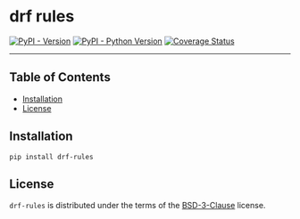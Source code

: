 # drf rules

[![PyPI - Version](https://img.shields.io/pypi/v/drf-rules.svg)](https://pypi.org/project/drf-rules)
[![PyPI - Python Version](https://img.shields.io/pypi/pyversions/drf-rules.svg)](https://pypi.org/project/drf-rules)
[![Coverage Status](https://coveralls.io/repos/github/lsaavedr/drf-rules/badge.svg)](https://coveralls.io/github/lsaavedr/drf-rules)

---

## Table of Contents

- [Installation](#installation)
- [License](#license)

## Installation

```console
pip install drf-rules
```

## License

`drf-rules` is distributed under the terms of the [BSD-3-Clause](https://spdx.org/licenses/BSD-3-Clause.html) license.
